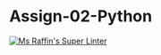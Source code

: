 # Assign-02-Python
[![Ms Raffin's Super Linter](https://github.com/ICS3U-C-Programming-HiabGm/Assign-02-Python/workflows/Mr%20Coxall's%20Super%20Linter/badge.svg)](https://github.com/ICS3U-C-Programming-HiabGm/Assign-02-Python/actions/)
